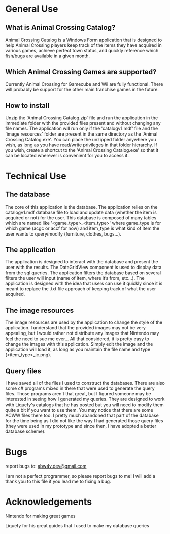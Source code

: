 # General Use

## What is Animal Crossing Catalog?
Animal Crossing Catalog is a Windows Form application that is designed to help Animal Crossing players keep track of the items they have acquired in various games, achieve perfect town status, and quickly reference which fish/bugs are available in a given month.

## Which Animal Crossing Games are supported?
Currently Animal Crossing for Gamecube and Wii are fully functional. There will probably be support for the other main franchise games in the future.

## How to install
Unzip the 'Animal Crossing Catalog.zip' file and run the application in the immediate folder with the provided files present and without changing any file names. The application will run only if the 'catalogv1.mdf' file and the 'image resources' folder are present in the same directory as the 'Animal Crossing Catalog.exe'. You can place the unzipped folder anywhere you wish, as long as you have read/write privileges in that folder hierarchy. If you wish, create a shortcut to the 'Animal Crossing Catalog.exe' so that it can be located wherever is convenient for you to access it.

# Technical Use

## The database
The core of this application is the database. The application relies on the catalogv1.mdf database file to load and update data (whether the item is acquired or not) for the user. This database is composed of many tables which are named like '<game_type>\_<item_type>' where game_type is for which game (acgc or accf for now) and item_type is what kind of item the user wants to query/modify (furniture, clothes, bugs...).
  
## The application
The application is designed to interact with the database and present the user with the results. The DataGridView component is used to display data from the sql queries. The application filters the database based on several filters the user will input (name of item, where it’s from, etc...). The application is designed with the idea that users can use it quickly since it is meant to replace the .txt file approach of keeping track of what the user acquired.

## The image resources
The image resources are used by the application to change the style of the application. I understand that the provided images may not be very appealing, but I would rather not distribute any images that Nintendo may feel the need to sue me over... All that considered, it is pretty easy to change the images with this application. Simply edit the image and the application will load it, as long as you maintain the file name and type (<item_type>\_ic.png).

## Query files
I have saved all of the files I used to construct the databases. There are also some c# programs mixed in there that were used to generate the query files. Those programs aren't that great, but I figured someone may be interested in seeing how I generated my queries. They are designed to work with Liquefy's catalogs that he has posted but you will need to modify them quite a bit if you want to use them. You may notice that there are some ACWW files there too. I pretty much abandoned that part of the database for the time being as I did not like the way I had generated those query files (they were used in my prototype and since then, I have adopted a better database scheme).

# Bugs
report bugs to: abw4v.dev@gmail.com

I am not a perfect programmer, so please report bugs to me! I will add a thank you to this file if you lead me to fixing a bug. 

# Acknowledgements
Nintendo for making great games

Liquefy for his great guides that I used to make my database queries
